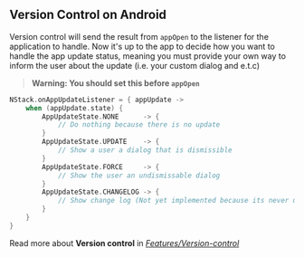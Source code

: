 ## Version Control on Android
Version control will send the result from `appOpen` to the listener for the application to handle.
Now it's up to the app to decide how you want to handle the app update status, meaning you must provide your own way to inform the user about the update (i.e. your custom dialog and e.t.c)

> **Warning: You should set this before `appOpen`**

```kotlin
NStack.onAppUpdateListener = { appUpdate ->
    when (appUpdate.state) {
        AppUpdateState.NONE      -> {
            // Do nothing because there is no update
        }
        AppUpdateState.UPDATE    -> {
            // Show a user a dialog that is dismissible
        }
        AppUpdateState.FORCE     -> {
            // Show the user an undismissable dialog
        }
        AppUpdateState.CHANGELOG -> {
            // Show change log (Not yet implemented because its never used)
        }
    }
}
```

Read more about **Version control** in [*Features/Version-control*](../../features/version-control.html)